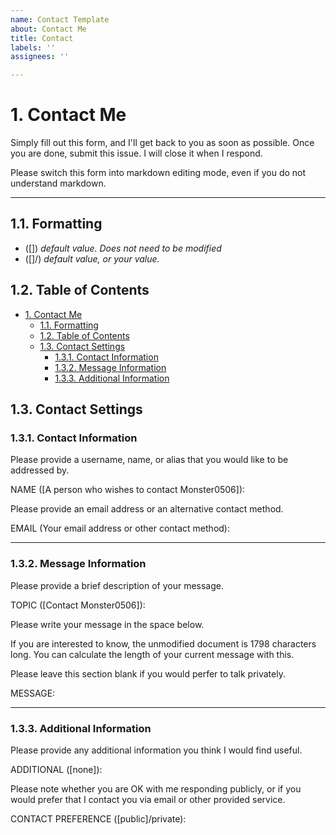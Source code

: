 ```yaml
---
name: Contact Template
about: Contact Me
title: Contact
labels: ''
assignees: ''

---
```


# 1. Contact Me

Simply fill out this form, and I'll get back to you as soon as possible.
Once you are done, submit this issue. I will close it when I respond.

Please switch this form into markdown editing mode, even if you do not understand markdown.

---

## 1.1. Formatting

- ([]) *default value. Does not need to be modified*
- ([]/) *default value, or your value.*

## 1.2. Table of Contents

- [1. Contact Me](#1-contact-me)
  - [1.1. Formatting](#11-formatting)
  - [1.2. Table of Contents](#12-table-of-contents)
  - [1.3. Contact Settings](#13-contact-settings)
    - [1.3.1. Contact Information](#131-contact-information)
    - [1.3.2. Message Information](#132-message-information)
    - [1.3.3. Additional Information](#133-additional-information)

## 1.3. Contact Settings

### 1.3.1. Contact Information

Please provide a username, name, or alias that you would like to be addressed by.

NAME ([A person who wishes to contact Monster0506]):

Please provide an email address or an alternative contact method.

EMAIL (Your email address or other contact method):

---

### 1.3.2. Message Information

Please provide a brief description of your message.

TOPIC ([Contact Monster0506]):

Please write your message in the space below.

If you are interested to know, the unmodified document is 1798 characters long. You can calculate the length of your current message with this.

Please leave this section blank if you would perfer to talk privately.

MESSAGE:

---

### 1.3.3. Additional Information

Please provide any additional information you think I would find useful.

ADDITIONAL ([none]):

Please note whether you are OK with me responding publicly, or if you would prefer that I contact you via email or other provided service.

CONTACT PREFERENCE ([public]/private):
